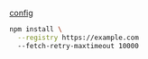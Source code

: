 
[config](https://docs.npmjs.com/cli/v7/using-npm/config)

```sh
npm install \
  --registry https://example.com
  --fetch-retry-maxtimeout 10000
```
